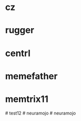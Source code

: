
# cz
# rugger
# centrl
# memefather
# memtrix11
#   t e s t 1 2  
 #   n e u r a m o j o  
 #   n e u r a m o j o  
 